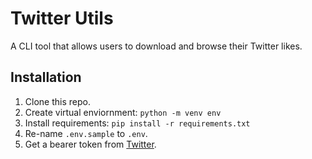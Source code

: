 # Twitter Utils

A CLI tool that allows users to download and browse their Twitter likes.

## Installation 

1. Clone this repo. 
2. Create virtual enviornment: `python -m venv env`
3. Install requirements: `pip install -r requirements.txt`
4. Re-name `.env.sample` to `.env`.
5. Get a bearer token from [Twitter](https://developer.twitter.com/en/portal/dashboard).
